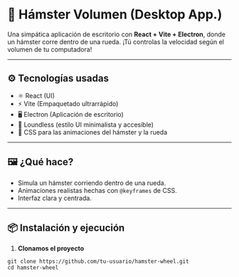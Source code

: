 # 🐹 Hámster Volumen (Desktop App.)

Una simpática aplicación de escritorio con **React + Vite + Electron**, donde un hámster corre dentro de una rueda. ¡Tú controlas la velocidad según el volumen de tu computadora!

---

## ⚙️ Tecnologías usadas

- ⚛️ React (UI)
- ⚡ Vite (Empaquetado ultrarrápido)
- 🖥️ Electron (Aplicación de escritorio)
- 🎨 Loundless (estilo UI minimalista y accesible)
- 💅 CSS para las animaciones del hámster y la rueda

---

## 🖼️ ¿Qué hace?

- Simula un hámster corriendo dentro de una rueda.
- Animaciones realistas hechas con `@keyframes` de CSS.
- Interfaz clara y centrada.

---

## 📦 Instalación y ejecución

1. **Clonamos el proyecto**

```
git clone https://github.com/tu-usuario/hamster-wheel.git
cd hamster-wheel
```